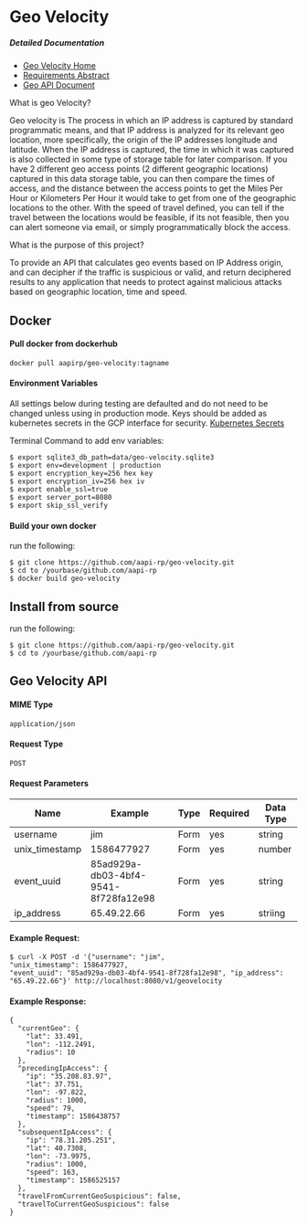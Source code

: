 # Geo Velocity

##### Detailed Documentation
- [Geo Velocity Home](https://github.com/aapi-rp/geo-velocity/wiki "Geo Velocity Home")
- [Requirements Abstract](https://github.com/aapi-rp/geo-velocity/wiki/Requirements_Abstract "Requirements Abstract")
- [Geo API Document](https://github.com/aapi-rp/geo-velocity/wiki/API-Docs)

What is geo Velocity?

Geo velocity is The process in which an IP address is captured by standard programmatic means, and that IP address is analyzed for its relevant geo location, more specifically, the origin of the IP addresses longitude and latitude. When the IP address is captured, the time in which it was captured is also collected in some type of storage table for later comparison. If you have 2 different geo access points (2 different geographic locations) captured in this data storage table, you can then compare the times of access, and the distance between the access points to get the Miles Per Hour or Kilometers Per Hour it would take to get from one of the geographic locations to the other. With the speed of travel defined, you can tell if the travel between the locations would be feasible, if its not feasible, then you can alert someone via email, or simply programmatically block the access.

What is the purpose of this project?

To provide an API that calculates geo events based on IP Address origin, and can decipher if the traffic is suspicious or valid, and return deciphered results to any application that needs to protect against malicious attacks based on geographic location, time and speed.

## Docker
#### Pull docker from dockerhub
```
docker pull aapirp/geo-velocity:tagname
```

#### Environment Variables

All settings below during testing are defaulted and do not need to be changed unless using in production mode. Keys should be added as kubernetes secrets in the GCP interface for security. [Kubernetes Secrets](https://kubernetes.io/docs/concepts/configuration/secret/ "Kubernetes Secrets")

Terminal Command to add env variables:
```
$ export sqlite3_db_path=data/geo-velocity.sqlite3
$ export env=development | production
$ export encryption_key=256 hex key
$ export encryption_iv=256 hex iv
$ export enable_ssl=true
$ export server_port=8080
$ export skip_ssl_verify
```

#### Build your own docker

run the following:
```
$ git clone https://github.com/aapi-rp/geo-velocity.git
$ cd to /yourbase/github.com/aapi-rp
$ docker build geo-velocity
```

## Install from source
run the following:
```
$ git clone https://github.com/aapi-rp/geo-velocity.git
$ cd to /yourbase/github.com/aapi-rp
```


## Geo Velocity API

#### MIME Type
`
application/json
`
#### Request Type
`
POST
`

#### Request Parameters

| Name           | Example                              | Type | Required | Data Type |
|----------------|--------------------------------------|------|----------|-----------|
| username       | jim                                  | Form | yes      | string    |
| unix_timestamp | 1586477927                           | Form | yes      | number    |
| event_uuid     | 85ad929a-db03-4bf4-9541-8f728fa12e98 | Form | yes      | string    |
| ip_address     | 65.49.22.66                          | Form | yes      | striing   |


#### Example Request:

```
$ curl -X POST -d '{"username": "jim",
"unix_timestamp": 1586477927,
"event_uuid": "85ad929a-db03-4bf4-9541-8f728fa12e98", "ip_address": "65.49.22.66"}' http://localhost:8080/v1/geovelocity
```

#### Example Response:

```
{
  "currentGeo": {
    "lat": 33.491,
    "lon": -112.2491,
    "radius": 10
  },
  "precedingIpAccess": {
    "ip": "35.208.83.97",
    "lat": 37.751,
    "lon": -97.822,
    "radius": 1000,
    "speed": 79,
    "timestamp": 1586438757
  },
  "subsequentIpAccess": {
    "ip": "78.31.205.251",
    "lat": 40.7308,
    "lon": -73.9975,
    "radius": 1000,
    "speed": 163,
    "timestamp": 1586525157
  },
  "travelFromCurrentGeoSuspicious": false,
  "travelToCurrentGeoSuspicious": false
}
```
